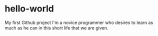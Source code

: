 # hello-world
My first Github project
I'm a novice programmer who desires to learn as much as he can in this short life that we are given.
